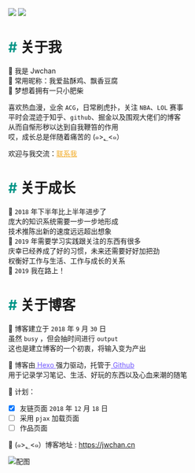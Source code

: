<img class="img_cap" src="https://b-gold-cdn.xitu.io/v3/static/img/cap.12a740a.svg">
<img class="img_avatar" src="https://jwchan.cn/images/avatar.jpg">

# <span style="color:#009688"># </span>关于我
🍭 我是 Jwchan  
🍭 常用昵称：我爱盐酥鸡、飘香豆腐  
🍭 梦想着拥有一只小肥柴  
<!-- "我爱盐酥鸡"这个昵称的由来是大二学尤克里里的时候
特别喜欢优酷音乐的一位叫"小sa神"的小姐姐
有个公众微信号是我爱盐酥鸡的拼音
当时大概是爱屋及乌吧，后面就开始用这个中文昵称了
"飘香豆腐"是微信QQ昵称，emmmmm……大概是对学校五饭的豆腐爱的深沉~ -->
喜欢热血漫，业余 `ACG`，日常刷虎扑，关注 `NBA`、`LOL` 赛事  
平时会混迹于知乎、`github`、掘金以及围观大佬们的博客  
从而自惭形秽以达到自我鞭笞的作用  
哎，成长总是伴随着痛苦的 (๑>؂<๑）    

<span style="color:#181818;">欢迎与我交流：<a style="color:#F2AA24;" href="http://wpa.qq.com/msgrd?v=3&uin=741755613&site=qq&menu=yes">联系我</a></span>
# <span style="color:#009688"># </span>关于成长
🎨  `2018` 年下半年比上半年进步了  
庞大的知识系统需要一步一步地形成  
技术推陈出新的速度远远超出想象  
🎨  `2019` 年需要学习实践跟关注的东西有很多  
庆幸已经养成了好的习惯，未来还需要好好加把劲  
权衡好工作与生活、工作与成长的关系  
🚀 `2019` 我在路上！

# <span style="color:#009688"># </span>关于博客
🍭 博客建立于 `2018` 年 `9` 月 `30` 日  
虽然 `busy` ，但会抽时间进行 `output`   
这也是建立博客的一个初衷，将输入变为产出  

🍭 博客由<a style="color:#7057ff;" href="https://hexo.io" target="_blank"> Hexo </a>强力驱动，托管于<a style="color:#7057ff;" href="https://github.com/jwchan1996" target="_blank"> Github </a>  
用于记录学习笔记、生活、好玩的东西以及心血来潮的随笔

📝 计划：
- [x] 友链页面 `2018` 年 `12` 月 `18` 日
- [ ] 采用 `pjax` 加载页面 
- [ ] 作品页面 

🥘 (๑>؂<๑）博客地址 : <a style="color:#7057ff;" href="https://jwchan.cn" target="_blank"> https://jwchan.cn </a>

<img class="img_about" src="https://jwchan.cn/images/background_header.png" alt="配图">